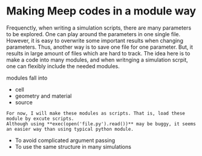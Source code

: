 # Making Meep codes in a module way
Frequenctly, when writing a simulation scripts, there are many parameters to be explored. One can play around the parameters in one single file. However, it is easy to overwrite some important results when changing parameters. Thus, another way is to save one file for one parameter. But, it results in large amount of files which are hard to track.  The idea here is to make a code into many modules, and  when writnging a simulation scrpit, one can flexibly include the needed modules.

modules fall into 
- cell 
- geometry and material 
- source  

```
For now, I will make these modules as scripts. That is, load these module by excute scripts.
Although using **exec(open('file.py').read())** may be buggy, it seems an easier way than using typical python module.
```
- To avoid complicated argument passing
- To use the same structure in many simulations


